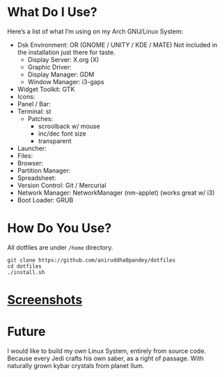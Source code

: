 # What Do I Use?
Here’s a list of what I’m using on my Arch GNU/Linux System:

- Dsk Environment: OR (GNOME / UNITY / KDE / MATE) Not included in the installation just there for taste.
  - Display Server: X.org (X)
  - Graphic Driver: 
  - Display Manager: GDM
  - Window Manager: i3-gaps
- Widget Toolkit: GTK 
- Icons: 
- Panel / Bar: 
- Terminal: st
  - Patches:
    - scroolback w/ mouse
    - inc/dec font size
    - transparent
- Launcher: 
- Files: 
- Browser: 
- Partition Manager: 
- Spreadsheet: 
- Version Control: Git / Mercurial
- Network Manager: NetworkManager (nm-applet) (works great w/ i3)
- Boot Loader: GRUB

# How Do You Use?
All dotfiles are under `/home` directory.
```shell
git clone https://github.com/aniruddha0pandey/dotfiles
cd dotfiles
./install.sh
```

# [Screenshots](https://www.reddit.com/r/unixporn/)

# Future
I would like to build my own Linux System, entirely from source code.
Because every Jedi crafts his own saber, as a right of passage. With naturally grown kybar crystals from planet Ilum.

